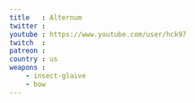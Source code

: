 ```yaml
---
title   : Alternum
twitter : 
youtube : https://www.youtube.com/user/hck97
twitch  : 
patreon : 
country : us
weapons :
    - insect-glaive
    - bow
---
```


